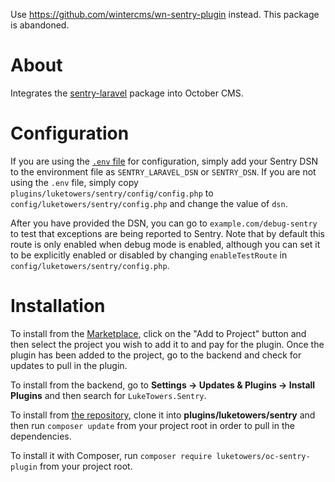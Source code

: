 Use https://github.com/wintercms/wn-sentry-plugin instead. This package is abandoned.

# About

Integrates the [sentry-laravel](https://github.com/getsentry/sentry-laravel) package into October CMS.

# Configuration

If you are using the [`.env` file](https://octobercms.com/docs/setup/configuration#dotenv-configuration) for configuration, simply add your Sentry DSN to the environment file as `SENTRY_LARAVEL_DSN` or `SENTRY_DSN`. If you are not using the `.env` file, simply copy `plugins/luketowers/sentry/config/config.php` to `config/luketowers/sentry/config.php` and change the value of `dsn`.

After you have provided the DSN, you can go to `example.com/debug-sentry` to test that exceptions are being reported to Sentry. Note that by default this route is only enabled when debug mode is enabled, although you can set it to be explicitly enabled or disabled by changing `enableTestRoute` in `config/luketowers/sentry/config.php`.

# Installation

To install from the [Marketplace](https://octobercms.com/plugin/luketowers-sentry), click on the "Add to Project" button and then select the project you wish to add it to and pay for the plugin. Once the plugin has been added to the project, go to the backend and check for updates to pull in the plugin.

To install from the backend, go to **Settings -> Updates & Plugins -> Install Plugins** and then search for `LukeTowers.Sentry`.

To install from [the repository](https://github.com/luketowers/oc-sentry-plugin), clone it into **plugins/luketowers/sentry** and then run `composer update` from your project root in order to pull in the dependencies.

To install it with Composer, run `composer require luketowers/oc-sentry-plugin` from your project root.
